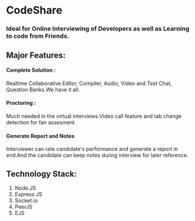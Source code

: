 
<h1>CodeShare <h3><span>Ideal for Online Interviewing of Developers as well as Learning to code from Friends.</span></h3></h1>



  
## Major Features:
  <h4>Complete Solution :</h4>
  Realtime Collaborative Editor, Compiler, Audio, Video and Text Chat, Question Banks.We have it all.
  <h4>Proctoring :</h4>
  Much needed in the virtual interviews.Video call feature and tab change detection for fair assesment.
  <h4>Generate Report and Notes</h4>
  Interviewer can rate candidate's performance and generate a report in end.And the candidate can keep notes during interview for later reference.

## Technology Stack:
  1) Node.JS
  2) Express JS
  3) Socket.io
  4) PeerJS
  5) EJS
